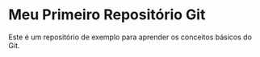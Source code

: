 # Meu Primeiro Repositório Git

Este é um repositório de exemplo para aprender os conceitos básicos do Git.